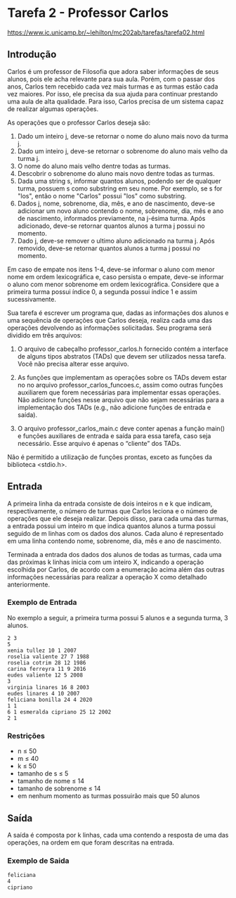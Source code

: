 # Tarefa 2 - Professor Carlos

https://www.ic.unicamp.br/~lehilton/mc202ab/tarefas/tarefa02.html

## Introdução

Carlos é um professor de Filosofia que adora saber informações de seus alunos, pois ele acha relevante para sua aula. Porém, com o passar dos anos, Carlos tem recebido cada vez mais turmas e as turmas estão cada vez maiores. Por isso, ele precisa da sua ajuda para continuar prestando uma aula de alta qualidade. Para isso, Carlos precisa de um sistema capaz de realizar algumas operações.

As operações que o professor Carlos deseja são:

1. Dado um inteiro j, deve-se retornar o nome do aluno mais novo da turma j.
2. Dado um inteiro j, deve-se retornar o sobrenome do aluno mais velho da turma j.
3. O nome do aluno mais velho dentre todas as turmas.
4. Descobrir o sobrenome do aluno mais novo dentre todas as turmas.
5. Dada uma string s, informar quantos alunos, podendo ser de qualquer turma, possuem s como substring em seu nome. Por exemplo, se s for "los", então o nome "Carlos" possui "los" como substring.
6. Dados j, nome, sobrenome, dia, mês, e ano de nascimento, deve-se adicionar um novo aluno contendo o nome, sobrenome, dia, mês e ano de nascimento, informados previamente, na j-ésima turma. Após adicionado, deve-se retornar quantos alunos a turma j possui no momento.
7. Dado j, deve-se remover o ultimo aluno adicionado na turma j. Após removido, deve-se retornar quantos alunos a turma j possui no momento.

Em caso de empate nos itens 1-4, deve-se informar o aluno com menor nome em ordem lexicográfica e, caso persista o empate, deve-se informar o aluno com menor sobrenome em ordem lexicográfica. Considere que a primeira turma possui índice 0, a segunda possui índice 1 e assim sucessivamente.

Sua tarefa é escrever um programa que, dadas as informações dos alunos e uma sequência de operações que Carlos deseja, realiza cada uma das operações devolvendo as informações solicitadas. Seu programa será dividido em três arquivos:

1. O arquivo de cabeçalho professor_carlos.h fornecido contém a interface de alguns tipos abstratos (TADs) que devem ser utilizados nessa tarefa. Você não precisa alterar esse arquivo.

2. As funções que implementam as operações sobre os TADs devem estar no no arquivo professor_carlos_funcoes.c, assim como outras funções auxiliarem que forem necessárias para implementar essas operações. Não adicione funções nesse arquivo que não sejam necessárias para a implementação dos TADs (e.g., não adicione funções de entrada e saída).

3. O arquivo professor_carlos_main.c deve conter apenas a função main() e funções auxiliares de entrada e saída para essa tarefa, caso seja necessário. Esse arquivo é apenas o “cliente” dos TADs.

Não é permitido a utilização de funções prontas, exceto as funções da biblioteca <stdio.h>.

## Entrada

A primeira linha da entrada consiste de dois inteiros n e k que indicam, respectivamente, o número de turmas que Carlos leciona e o número de operações que ele deseja realizar. Depois disso, para cada uma das  turmas, a entrada possui um inteiro m que indica quantos alunos a turma possui seguido de m linhas com os dados dos alunos. Cada aluno é representado em uma linha contendo nome, sobrenome, dia, mês e ano de nascimento.

Terminada a entrada dos dados dos alunos de todas as turmas, cada uma das próximas k linhas inicia com um inteiro X, indicando a operação escolhida por Carlos, de acordo com a enumeração acima além das outras informações necessárias para realizar a operação X como detalhado anteriormente.

### Exemplo de Entrada

No exemplo a seguir, a primeira turma possui 5 alunos e a segunda turma, 3 alunos.

```
2 3
5
xenia tullez 10 1 2007
roselia valiente 27 7 1988
roselia cotrim 28 12 1986
carina ferreyra 11 9 2016
eudes valiente 12 5 2008
3
virginia linares 16 8 2003
eudes linares 4 10 2007
feliciana bonilla 24 4 2020
1 1
6 1 esmeralda cipriano 25 12 2002
2 1
```

### Restrições
- n ≤ 50
- m ≤ 40
- k ≤ 50
- tamanho de s ≤ 5
- tamanho de nome ≤ 14
- tamanho de sobrenome ≤ 14
- em nenhum momento as turmas possuirão mais que 50 alunos

## Saída
A saída é composta por k linhas, cada uma contendo a resposta de uma das operações, na ordem em que foram descritas na entrada.

### Exemplo de Saida

```
feliciana
4
cipriano
```
